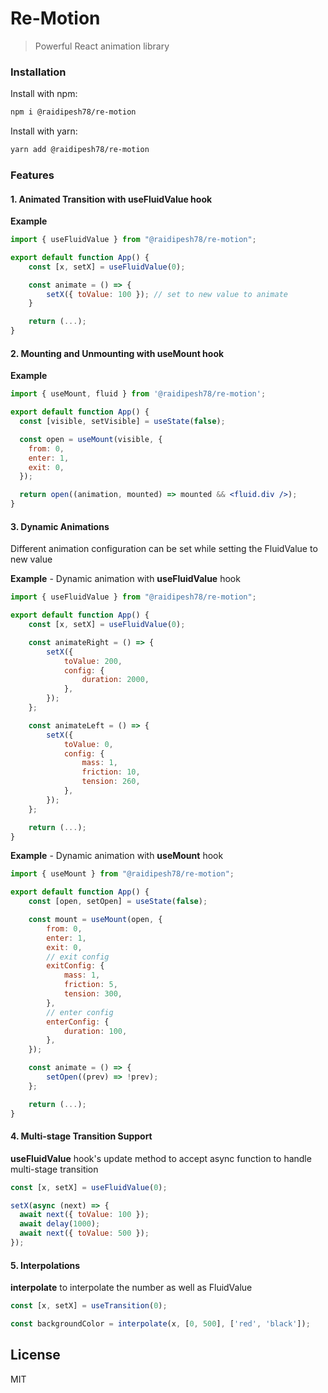 # Re-Motion

> Powerful React animation library

### Installation

Install with npm:

```bash
npm i @raidipesh78/re-motion
```

Install with yarn:

```bash
yarn add @raidipesh78/re-motion
```

### Features

#### 1. Animated Transition with **useFluidValue** hook

**Example**

```jsx
import { useFluidValue } from "@raidipesh78/re-motion";

export default function App() {
	const [x, setX] = useFluidValue(0);

	const animate = () => {
		setX({ toValue: 100 }); // set to new value to animate
	}

	return (...);
}
```

#### 2. Mounting and Unmounting with **useMount** hook

**Example**

```jsx
import { useMount, fluid } from '@raidipesh78/re-motion';

export default function App() {
  const [visible, setVisible] = useState(false);

  const open = useMount(visible, {
    from: 0,
    enter: 1,
    exit: 0,
  });

  return open((animation, mounted) => mounted && <fluid.div />);
}
```

#### 3. Dynamic Animations

Different animation configuration can be set while setting the FluidValue to new value

**Example** - Dynamic animation with **useFluidValue** hook

```jsx
import { useFluidValue } from "@raidipesh78/re-motion";

export default function App() {
	const [x, setX] = useFluidValue(0);

	const animateRight = () => {
		setX({
			toValue: 200,
			config: {
				duration: 2000,
			},
		});
	};

	const animateLeft = () => {
		setX({
			toValue: 0,
			config: {
				mass: 1,
				friction: 10,
				tension: 260,
			},
		});
	};

	return (...);
}
```

**Example** - Dynamic animation with **useMount** hook

```jsx
import { useMount } from "@raidipesh78/re-motion";

export default function App() {
	const [open, setOpen] = useState(false);

	const mount = useMount(open, {
		from: 0,
		enter: 1,
		exit: 0,
		// exit config
		exitConfig: {
			mass: 1,
			friction: 5,
			tension: 300,
		},
		// enter config
		enterConfig: {
			duration: 100,
		},
	});

	const animate = () => {
		setOpen((prev) => !prev);
	};

	return (...);
}
```

#### 4. Multi-stage Transition Support

**useFluidValue** hook's update method to accept async function to handle multi-stage transition

```jsx
const [x, setX] = useFluidValue(0);

setX(async (next) => {
  await next({ toValue: 100 });
  await delay(1000);
  await next({ toValue: 500 });
});
```

#### 5. Interpolations

**interpolate** to interpolate the number as well as FluidValue

```jsx
const [x, setX] = useTransition(0);

const backgroundColor = interpolate(x, [0, 500], ['red', 'black']);
```

## License

MIT
